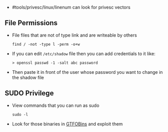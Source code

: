 - #tools/privesc/linux/linenum can look for privesc vectors

## File Permissions
- File files that are not of type link and are writeable by others
	```
	find / -not -type l -perm -o+w
	```
- If you can edit `/etc/shadow` file then you can add credentials to it like:
	```
	> openssl passwd -1 -salt abc password
	```
- Then paste it in front of the user whose password you want to change in the shadow file

## SUDO Privilege
- View commands that you can run as sudo
	```
	sudo -l
	```
- Look for those binaries in [GTFOBins](https://gtfobins.github.io/) and exploit them